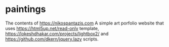 # paintings
The contents of https://nikospantazis.com
A simple art porfolio website that uses https://html5up.net/read-only template, https://lokeshdhakar.com/projects/lightbox2/ and https://github.com/dkern/jquery.lazy scripts.
